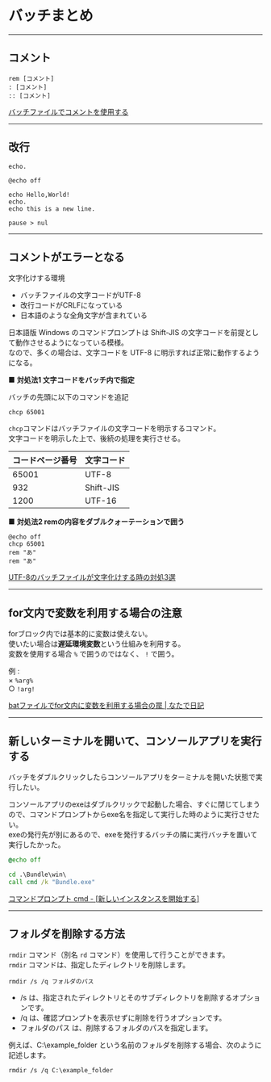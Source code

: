 # バッチまとめ

---

## コメント

``` batch
rem [コメント]
: [コメント]
:: [コメント]
```

[バッチファイルでコメントを使用する](https://jj-blues.com/cms/wantto-usecommentout/)  

---

## 改行

`echo.`

``` batch
@echo off

echo Hello,World!
echo.
echo this is a new line.

pause > nul
```

---

## コメントがエラーとなる

文字化けする環境

- バッチファイルの文字コードがUTF-8  
- 改行コードがCRLFになっている  
- 日本語のような全角文字が含まれている  

日本語版 Windows のコマンドプロンプトは Shift-JIS の文字コードを前提として動作させるようになっている模様。  
なので、多くの場合は、文字コードを UTF-8 に明示すれば正常に動作するようになる。  

■ **対処法1 文字コードをバッチ内で指定**

バッチの先頭に以下のコマンドを追記

`chcp 65001`

`chcp`コマンドはバッチファイルの文字コードを明示するコマンド。  
文字コードを明示した上で、後続の処理を実行させる。  

|コードページ番号|文字コード|
|---|---|
|65001 | UTF-8     |
|932   | Shift-JIS |
|1200  | UTF-16    |

■ **対処法2 remの内容をダブルクォーテーションで囲う**

``` batch
@echo off
chcp 65001
rem "あ"
rem "あ"
```

[UTF-8のバッチファイルが文字化けする時の対処3選](https://nayutari.com/batch-utf8)  

---

## for文内で変数を利用する場合の注意

forブロック内では基本的に変数は使えない。  
使いたい場合は**遅延環境変数**という仕組みを利用する。  
変数を使用する場合 `%` で囲うのではなく、 `!` で囲う。  

例 :  
× `%arg%`  
○ `!arg!`  

[batファイルでfor文内に変数を利用する場合の罠 | なたで日記](https://blog.natade.net/2018/10/06/windows-bat-%E9%81%85%E5%BB%B6%E7%92%B0%E5%A2%83%E5%A4%89%E6%95%B0-for-if/)  

---

## 新しいターミナルを開いて、コンソールアプリを実行する

バッチをダブルクリックしたらコンソールアプリをターミナルを開いた状態で実行したい。  

コンソールアプリのexeはダブルクリックで起動した場合、すぐに閉じてしまうので、コマンドプロンプトからexe名を指定して実行した時のように実行させたい。  
exeの発行先が別にあるので、exeを発行するバッチの隣に実行バッチを置いて実行したかった。  

``` bat
@echo off

cd .\Bundle\win\
call cmd /k "Bundle.exe"
```

[コマンドプロンプト cmd - [新しいインスタンスを開始する]](https://www.k-tanaka.net/cmd/cmd.php)  

---

## フォルダを削除する方法

`rmdir` コマンド（別名 `rd` コマンド）を使用して行うことができます。  
`rmdir` コマンドは、指定したディレクトリを削除します。  

``` batch
rmdir /s /q フォルダのパス
```

- /s は、指定されたディレクトリとそのサブディレクトリを削除するオプションです。  
- /q は、確認プロンプトを表示せずに削除を行うオプションです。  
- フォルダのパス は、削除するフォルダのパスを指定します。  

例えば、C:\example_folder という名前のフォルダを削除する場合、次のように記述します。  

``` batch
rmdir /s /q C:\example_folder
```

